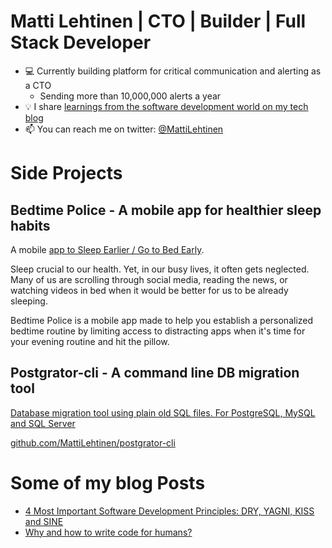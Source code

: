 # Matti Lehtinen | CTO | Builder | Full Stack Developer
- 💻 Currently building platform for critical communication and alerting as a CTO
  - Sending more than 10,000,000 alerts a year
- 💡 I share [learnings from the software development world on my tech blog](https://mattilehtinen.com)
- 📫 You can reach me on twitter: [@MattiLehtinen](https://twitter.com/MattiLehtinen)

# Side Projects

## Bedtime Police - A mobile app for healthier sleep habits

A mobile [app to Sleep Earlier / Go to Bed Early](https://bedtimepolice.com).

Sleep crucial to our health. Yet, in our busy lives, it often gets neglected. Many of us are scrolling through social media, reading the news, or watching videos in bed when it would be better for us to be already sleeping.

Bedtime Police is a mobile app made to help you establish a personalized bedtime routine by limiting access to distracting apps when it's time for your evening routine and hit the pillow.

## Postgrator-cli - A command line DB migration tool

[Database migration tool using plain old SQL files. For PostgreSQL, MySQL and SQL Server](https://github.com/MattiLehtinen/postgrator-cli)

[github.com/MattiLehtinen/postgrator-cli](https://github.com/MattiLehtinen/postgrator-cli)

# Some of my blog Posts
* [4 Most Important Software Development Principles: DRY, YAGNI, KISS and SINE](https://mattilehtinen.com/articles/4-most-important-software-development-principles-dry-yagni-kiss-and-sine/)
* [Why and how to write code for humans?](https://mattilehtinen.com/articles/why-and-how-to-write-code-for-humans/)
